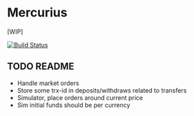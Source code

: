 # Mercurius

[WIP]

[![Build Status](https://travis-ci.org/eeng/mercurius.svg?branch=master)](https://travis-ci.org/eeng/mercurius)

## TODO README

- Handle market orders
- Store some trx-id in deposits/withdraws related to transfers
- Simulator, place orders around current price
- Sim initial funds should be per currency

